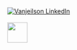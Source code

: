 <!-- Test 

<br>

<div>
<img src="https://img.shields.io/static/v1?label=Overview&message=vanjeilson&color=0073cc&style=for-the-badge&logo=GitHub" > 
</div>

<hr>

<a href="https://www.linkedin.com/in/vanjeilson/">
  <img align="left" width="24px" src="https://cdn.jsdelivr.net/npm/simple-icons@v3/icons/linkedin.svg"  />
</a>

-->

<!-- Test -->

<br>
<br>


<a href="https://www.linkedin.com/in/vanjeilson/" target="_blank" rel="noopener noreferrer">
  <img src="https://img.shields.io/static/v1?label=Vanjeilson&message=linkedin&color=0073cc&style=for-the-badge&logo=GitHub" alt="Vanjeilson LinkedIn" />
</a>

<br>
<br>

<div>
  <a href="https://www.linkedin.com/in/vanjeilson/">
    <img align="left" width="46px" src="https://cdn.jsdelivr.net/npm/simple-icons@v3/icons/linkedin.svg"  />
  </a>
</div>

<br>
<br>
